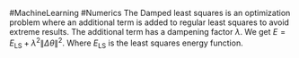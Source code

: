 #MachineLearning #Numerics 
The Damped least squares is an optimization problem where an additional term is added to regular least squares to avoid extreme results. The additional term has a dampening factor $\lambda$. We get $E = E_{\text{LS}} + \lambda^2 \| \Delta \theta \|^2$. Where $E_\text{LS}$ is the least squares energy function.